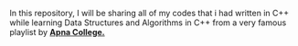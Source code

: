 In this repository, I will be sharing all of my codes that i had written in C++ while learning Data Structures and Algorithms in C++ from a very famous playlist by <a href="https://www.youtube.com/channel/UCBwmMxybNva6P_5VmxjzwqA"><b>Apna College.</b></a>
